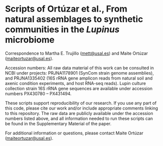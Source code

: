 # Scripts of Ortúzar et al., From natural assemblages to synthetic communities in the *Lupinus* microbiome

Correspondence to Martha E. Trujillo (mett@usal.es) and Maite Ortúzar (maiteortuzar@usal.es).

Accession numbers: All raw data material of this work can be consulted in NCBI under projects: PRJNA1178901 (SynCom strain genome assemblies), and PRJNA1335402 (16S rRNA gene amplicon reads from natural soil and axenic condition experiments, and host RNA-seq reads). Lupin culture collection strain 16S rRNA gene sequences are available under accession numbers PX430780 – PX431494.

These scripts support reproducibility of our research. If you use any part of this code, please cite our work and/or include appropriate comments linking to this repository. The raw data are publicly available under the accession numbers listed above, and all information needed to run these scripts can be found in the Supplementary Material of the paper.

For additional information or questions, please contact Maite Ortúzar (maiteortuzar@usal.es).
